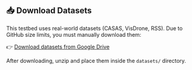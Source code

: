## 📥 Download Datasets

This testbed uses real-world datasets (CASAS, VisDrone, RSS). Due to GitHub size limits, you must manually download them:

👉 [Download datasets from Google Drive](https://drive.google.com/your-shared-link-here)

After downloading, unzip and place them inside the `datasets/` directory.
